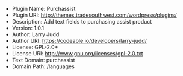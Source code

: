 
 * Plugin Name:       Purchassist
 * Plugin URI:        http://themes.tradesouthwest.com/wordpress/plugins/
 * Description:       Add text fields to purchasing assist product
 * Version:           1.0.1
 * Author:            Larry Judd
 * Author URI:        https://codeable.io/developers/larry-judd/
 * License:           GPL-2.0+
 * License URI:       http://www.gnu.org/licenses/gpl-2.0.txt
 * Text Domain:       purchassist
 * Domain Path:       /languages
